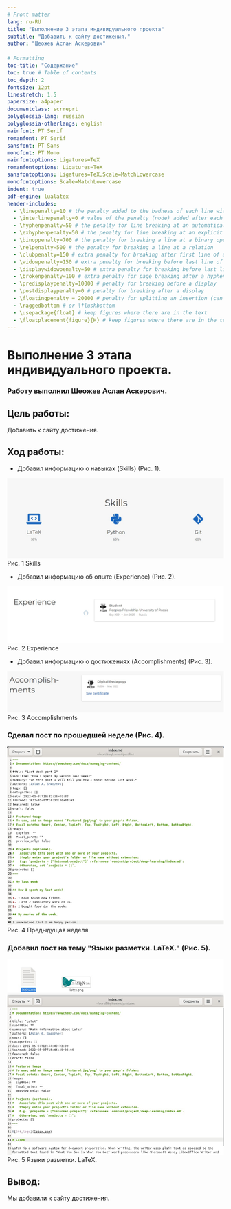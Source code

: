 ```yaml
---
# Front matter
lang: ru-RU
title: "Выполнение 3 этапа индивидуального проекта"
subtitle: "Добавить к сайту достижения."
author: "Шеожев Аслан Аскерович"

# Formatting
toc-title: "Содержание"
toc: true # Table of contents
toc_depth: 2
fontsize: 12pt
linestretch: 1.5
papersize: a4paper
documentclass: scrreprt
polyglossia-lang: russian
polyglossia-otherlangs: english
mainfont: PT Serif
romanfont: PT Serif
sansfont: PT Sans
monofont: PT Mono
mainfontoptions: Ligatures=TeX
romanfontoptions: Ligatures=TeX
sansfontoptions: Ligatures=TeX,Scale=MatchLowercase
monofontoptions: Scale=MatchLowercase
indent: true
pdf-engine: lualatex
header-includes:
  - \linepenalty=10 # the penalty added to the badness of each line within a paragraph (no associated penalty node) Increasing the value makes tex try to have fewer lines in the paragraph.
  - \interlinepenalty=0 # value of the penalty (node) added after each line of a paragraph.
  - \hyphenpenalty=50 # the penalty for line breaking at an automatically inserted hyphen
  - \exhyphenpenalty=50 # the penalty for line breaking at an explicit hyphen
  - \binoppenalty=700 # the penalty for breaking a line at a binary operator
  - \relpenalty=500 # the penalty for breaking a line at a relation
  - \clubpenalty=150 # extra penalty for breaking after first line of a paragraph
  - \widowpenalty=150 # extra penalty for breaking before last line of a paragraph
  - \displaywidowpenalty=50 # extra penalty for breaking before last line before a display math
  - \brokenpenalty=100 # extra penalty for page breaking after a hyphenated line
  - \predisplaypenalty=10000 # penalty for breaking before a display
  - \postdisplaypenalty=0 # penalty for breaking after a display
  - \floatingpenalty = 20000 # penalty for splitting an insertion (can only be split footnote in standard LaTeX)
  - \raggedbottom # or \flushbottom
  - \usepackage{float} # keep figures where there are in the text
  - \floatplacement{figure}{H} # keep figures where there are in the text
---
```


# Выполнение 3 этапа индивидуального проекта.
### Работу выполнил Шеожев Аслан Аскерович. 

## Цель работы:

Добавить к сайту достижения.

## Ход работы:

* Добавил информацию о навыках (Skills) (Рис. 1).

![Рис. 1 Skills](image/1.jpg)
Рис. 1 Skills

* Добавил информацию об опыте (Experience) (Рис. 2).

![Рис. 2 Experience](image/2.jpg)
Рис. 2 Experience

* Добавил информацию о достижениях (Accomplishments) (Рис. 3).

![Рис. 3 Accomplishments](image/3.jpg)
Рис. 3 Accomplishments

### Сделал пост по прошедшей неделе (Рис. 4).

![Рис. 4 Предыдущая неделя](image/4.jpg)
Рис. 4 Предыдущая неделя

### Добавил пост на тему "Языки разметки. LaTeX." (Рис. 5).

![Рис. 5 Языки разметки. LaTeX.](image/5.jpg)
Рис. 5 Языки разметки. LaTeX.

## Вывод:

Мы добавили к сайту достижения.